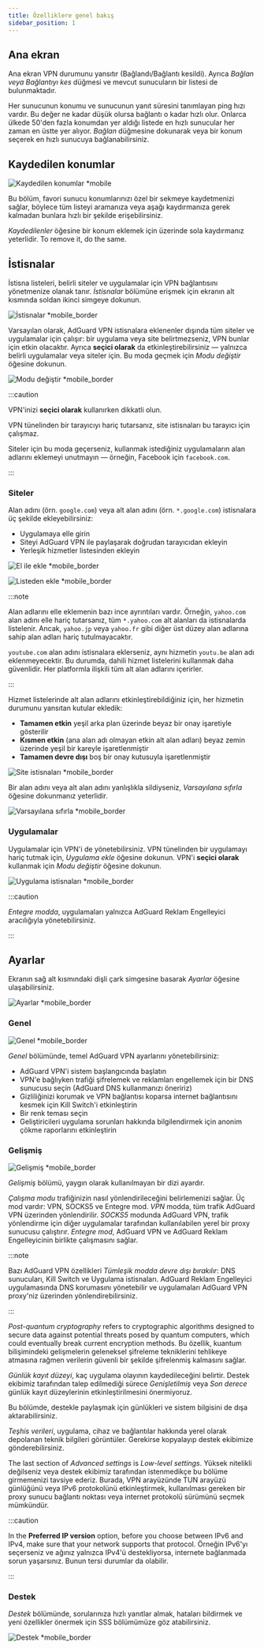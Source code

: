 ```yaml
---
title: Özelliklere genel bakış
sidebar_position: 1
---
```


## Ana ekran

Ana ekran VPN durumunu yansıtır (Bağlandı/Bağlantı kesildi). Ayrıca *Bağlan veya Bağlantıyı kes* düğmesi ve mevcut sunucuların bir listesi de bulunmaktadır.

Her sunucunun konumu ve sunucunun yanıt süresini tanımlayan ping hızı vardır. Bu değer ne kadar düşük olursa bağlantı o kadar hızlı olur. Onlarca ülkede 50'den fazla konumdan yer aldığı listede en hızlı sunucular her zaman en üstte yer alıyor. *Bağlan* düğmesine dokunarak veya bir konum seçerek en hızlı sunucuya bağlanabilirsiniz.

## Kaydedilen konumlar

![Kaydedilen konumlar *mobile](https://cdn.adguard-vpn.com/content/kb/vpn/android/saved-loc_en.png)

Bu bölüm, favori sunucu konumlarınızı özel bir sekmeye kaydetmenizi sağlar, böylece tüm listeyi aramanıza veya aşağı kaydırmanıza gerek kalmadan bunlara hızlı bir şekilde erişebilirsiniz.

*Kaydedilenler* öğesine bir konum eklemek için üzerinde sola kaydırmanız yeterlidir. To remove it, do the same.

## İstisnalar

İstisna listeleri, belirli siteler ve uygulamalar için VPN bağlantısını yönetmenize olanak tanır. *İstisnalar* bölümüne erişmek için ekranın alt kısmında soldan ikinci simgeye dokunun.

![İstisnalar *mobile_border](https://cdn.adguard-vpn.com/content/kb/vpn/android/exclusions.jpg)

Varsayılan olarak, AdGuard VPN istisnalara eklenenler dışında tüm siteler ve uygulamalar için çalışır: bir uygulama veya site belirtmezseniz, VPN bunlar için etkin olacaktır. Ayrıca **seçici olarak** da etkinleştirebilirsiniz — yalnızca belirli uygulamalar veya siteler için. Bu moda geçmek için *Modu değiştir* öğesine dokunun.

![Modu değiştir *mobile_border](https://cdn.adguard-vpn.com/content/kb/vpn/android/change_mode.jpg)

:::caution

VPN'inizi **seçici olarak** kullanırken dikkatli olun.

VPN tünelinden bir tarayıcıyı hariç tutarsanız, site istisnaları bu tarayıcı için çalışmaz.

Siteler için bu moda geçerseniz, kullanmak istediğiniz uygulamaların alan adlarını eklemeyi unutmayın — örneğin, Facebook için `facebook.com`.

:::

### Siteler

Alan adını (örn. `google.com`) veya alt alan adını (örn. `*.google.com`) istisnalara üç şekilde ekleyebilirsiniz:

- Uygulamaya elle girin
- Siteyi AdGuard VPN ile paylaşarak doğrudan tarayıcıdan ekleyin
- Yerleşik hizmetler listesinden ekleyin

![El ile ekle *mobile_border](https://cdn.adguard-vpn.com/content/kb/vpn/android/manually.jpg)

![Listeden ekle *mobile_border](https://cdn.adguard-vpn.com/content/kb/vpn/android/from_list.jpg)

:::note

Alan adlarını elle eklemenin bazı ince ayrıntıları vardır. Örneğin, `yahoo.com` alan adını elle hariç tutarsanız, tüm `*.yahoo.com` alt alanları da istisnalarda listelenir. Ancak, `yahoo.jp` veya `yahoo.fr` gibi diğer üst düzey alan adlarına sahip alan adları hariç tutulmayacaktır.

`youtube.com` alan adını istisnalara eklerseniz, aynı hizmetin `youtu.be` alan adı eklenmeyecektir. Bu durumda, dahili hizmet listelerini kullanmak daha güvenlidir. Her platformla ilişkili tüm alt alan adlarını içerirler.

:::

Hizmet listelerinde alt alan adlarını etkinleştirebildiğiniz için, her hizmetin durumunu yansıtan kutular ekledik:

- **Tamamen etkin** yeşil arka plan üzerinde beyaz bir onay işaretiyle gösterilir
- **Kısmen etkin** (ana alan adı olmayan etkin alt alan adları) beyaz zemin üzerinde yeşil bir kareyle işaretlenmiştir
- **Tamamen devre dışı** boş bir onay kutusuyla işaretlenmiştir

![Site istisnaları *mobile_border](https://cdn.adguard-vpn.com/content/kb/vpn/android/websites.png)

Bir alan adını veya alt alan adını yanlışlıkla sildiyseniz, *Varsayılana sıfırla* öğesine dokunmanız yeterlidir.

![Varsayılana sıfırla *mobile_border](https://cdn.adguard-vpn.com/content/kb/vpn/android/reset.jpg)

### Uygulamalar

Uygulamalar için VPN'i de yönetebilirsiniz. VPN tünelinden bir uygulamayı hariç tutmak için, *Uygulama ekle* öğesine dokunun. VPN'i **seçici olarak** kullanmak için *Modu değiştir* öğesine dokunun.

![Uygulama istisnaları *mobile_border](https://cdn.adguard-vpn.com/content/kb/vpn/android/apps.jpg)

:::caution

*Entegre modda*, uygulamaları yalnızca AdGuard Reklam Engelleyici aracılığıyla yönetebilirsiniz.

:::

## Ayarlar

Ekranın sağ alt kısmındaki dişli çark simgesine basarak *Ayarlar* öğesine ulaşabilirsiniz.

![Ayarlar *mobile_border](https://cdn.adguard-vpn.com/content/kb/vpn/android/settings.jpg)

### Genel

![Genel *mobile_border](https://cdn.adguard-vpn.com/content/kb/vpn/android/general.jpg)

*Genel* bölümünde, temel AdGuard VPN ayarlarını yönetebilirsiniz:

- AdGuard VPN'i sistem başlangıcında başlatın
- VPN'e bağlıyken trafiği şifrelemek ve reklamları engellemek için bir DNS sunucusu seçin (AdGuard DNS kullanmanızı öneririz)
- Gizliliğinizi korumak ve VPN bağlantısı koparsa internet bağlantısını kesmek için Kill Switch'i etkinleştirin
- Bir renk teması seçin
- Geliştiricileri uygulama sorunları hakkında bilgilendirmek için anonim çökme raporlarını etkinleştirin

### Gelişmiş

![Gelişmiş *mobile_border](https://cdn.adtidy.org/blog/new/mbc4icryptoon.png)

*Gelişmiş* bölümü, yaygın olarak kullanılmayan bir dizi ayardır.

*Çalışma modu* trafiğinizin nasıl yönlendirileceğini belirlemenizi sağlar. Üç mod vardır: VPN, SOCKS5 ve Entegre mod. *VPN* modda, tüm trafik AdGuard VPN üzerinden yönlendirilir. *SOCKS5* modunda AdGuard VPN, trafik yönlendirme için diğer uygulamalar tarafından kullanılabilen yerel bir proxy sunucusu çalıştırır. *Entegre mod*, AdGuard VPN ve AdGuard Reklam Engelleyicinin birlikte çalışmasını sağlar.

:::note

Bazı AdGuard VPN özellikleri *Tümleşik modda devre dışı bırakılır*: DNS sunucuları, Kill Switch ve Uygulama istisnaları. AdGuard Reklam Engelleyici uygulamasında DNS korumasını yönetebilir ve uygulamaları AdGuard VPN proxy'niz üzerinden yönlendirebilirsiniz.

:::

*Post-quantum cryptography* refers to cryptographic algorithms designed to secure data against potential threats posed by quantum computers, which could eventually break current encryption methods. Bu özellik, kuantum bilişimindeki gelişmelerin geleneksel şifreleme tekniklerini tehlikeye atmasına rağmen verilerin güvenli bir şekilde şifrelenmiş kalmasını sağlar.

*Günlük kayıt düzeyi*, kaç uygulama olayının kaydedileceğini belirtir. Destek ekibimiz tarafından talep edilmediği sürece *Genişletilmiş* veya *Son derece* günlük kayıt düzeylerinin etkinleştirilmesini önermiyoruz.

Bu bölümde, destekle paylaşmak için günlükleri ve sistem bilgisini de dışa aktarabilirsiniz.

*Teşhis verileri*, uygulama, cihaz ve bağlantılar hakkında yerel olarak depolanan teknik bilgileri görüntüler. Gerekirse kopyalayıp destek ekibimize gönderebilirsiniz.

The last section of *Advanced settings* is *Low-level settings*. Yüksek nitelikli değilseniz veya destek ekibimiz tarafından istenmedikçe bu bölüme girmemenizi tavsiye ederiz. Burada, VPN arayüzünde TUN arayüzü günlüğünü veya IPv6 protokolünü etkinleştirmek, kullanılması gereken bir proxy sunucu bağlantı noktası veya internet protokolü sürümünü seçmek mümkündür.

:::caution

In the **Preferred IP version** option, before you choose between IPv6 and IPv4, make sure that your network supports that protocol. Örneğin IPv6'yı seçerseniz ve ağınız yalnızca IPv4'ü destekliyorsa, internete bağlanmada sorun yaşarsınız. Bunun tersi durumlar da olabilir.

:::

### Destek

*Destek* bölümünde, sorularınıza hızlı yanıtlar almak, hataları bildirmek ve yeni özellikler önermek için SSS bölümümüze göz atabilirsiniz.

![Destek *mobile_border](https://cdn.adguard-vpn.com/content/kb/vpn/android/support.jpg)
